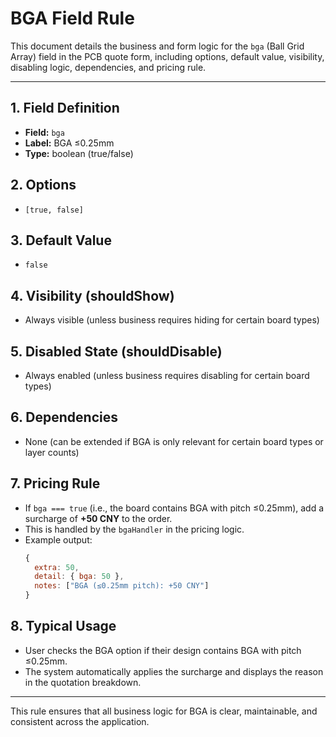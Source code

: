 # BGA Field Rule

This document details the business and form logic for the `bga` (Ball Grid Array) field in the PCB quote form, including options, default value, visibility, disabling logic, dependencies, and pricing rule.

---

## 1. Field Definition
- **Field:** `bga`
- **Label:** BGA ≤0.25mm
- **Type:** boolean (true/false)

## 2. Options
- `[true, false]`

## 3. Default Value
- `false`

## 4. Visibility (shouldShow)
- Always visible (unless business requires hiding for certain board types)

## 5. Disabled State (shouldDisable)
- Always enabled (unless business requires disabling for certain board types)

## 6. Dependencies
- None (can be extended if BGA is only relevant for certain board types or layer counts)

## 7. Pricing Rule
- If `bga === true` (i.e., the board contains BGA with pitch ≤0.25mm), add a surcharge of **+50 CNY** to the order.
- This is handled by the `bgaHandler` in the pricing logic.
- Example output:
  ```js
  {
    extra: 50,
    detail: { bga: 50 },
    notes: ["BGA (≤0.25mm pitch): +50 CNY"]
  }
  ```

## 8. Typical Usage
- User checks the BGA option if their design contains BGA with pitch ≤0.25mm.
- The system automatically applies the surcharge and displays the reason in the quotation breakdown.

---

This rule ensures that all business logic for BGA is clear, maintainable, and consistent across the application. 